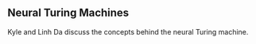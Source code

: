 ## Neural Turing Machines 

 Kyle and Linh Da discuss the concepts behind the neural Turing machine.

